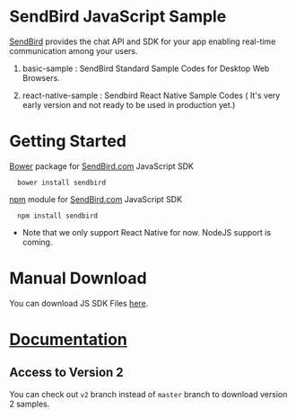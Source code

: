 # SendBird JavaScript Sample

[SendBird](https://sendbird.com) provides the chat API and SDK for your app enabling real-time communication among your users.  

1) basic-sample : SendBird Standard Sample Codes for Desktop Web Browsers.

2) react-native-sample : Sendbird React Native Sample Codes ( It's very early version and not ready to be used in production yet.) 


# Getting Started  
  
[Bower](http://bower.io) package for [SendBird.com](https://sendbird.com) JavaScript SDK  

      bower install sendbird


[npm](https://www.npmjs.com/package/sendbird) module for [SendBird.com](https://sendbird.com) JavaScript SDK  

      npm install sendbird

* Note that we only support React Native for now. NodeJS support is coming.


# Manual Download

You can download JS SDK Files [here](https://github.com/smilefam/SendBird-SDK-JavaScript).


# [Documentation](https://docs.sendbird.com/javascript)  

## Access to Version 2

You can check out `v2` branch instead of `master` branch to download version 2 samples.


